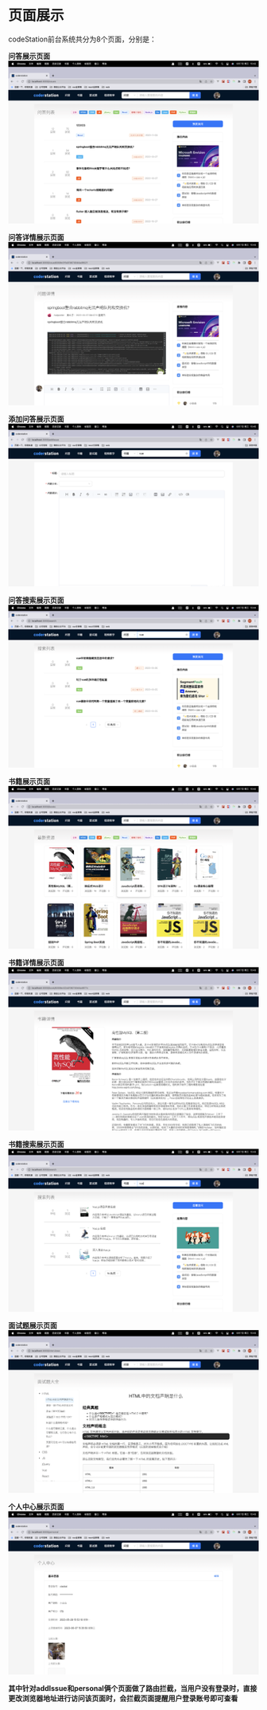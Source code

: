 # 页面展示
 
codeStation前台系统共分为8个页面，分别是：

**问答展示页面**
<img  src="./image/issues.png" />


**问答详情展示页面**
<img  src="./image/issueDetail.png" />


**添加问答展示页面**
<img  src="./image/addIssue.png" />


**问答搜索展示页面**
<img  src="./image/issueSearch.png" />


**书籍展示页面**
<img  src="./image/books.png" />


**书籍详情展示页面**
<img  src="./image/bookDetail.png" />


**书籍搜索展示页面**
<img  src="./image/bookSearch.png" />


**面试题展示页面**
<img  src="./image/interview.png" />


**个人中心展示页面**
<img  src="./image/personal.png" />


**其中针对addIssue和personal俩个页面做了路由拦截，当用户没有登录时，直接更改浏览器地址进行访问该页面时，会拦截页面提醒用户登录账号即可查看**






